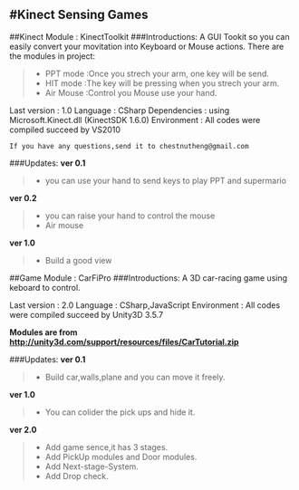 #Kinect Sensing Games
------
##Kinect Module : KinectToolkit
###Introductions:
A GUI Tookit so you can easily convert your movitation into Keyboard or Mouse actions.
There are the modules in project:
>* PPT mode :Once you strech your arm, one key will be send.
>* HIT mode :The key will be pressing when you strech your arm.
>* Air Mouse :Control you Mouse use your hand.

Last version : 1.0
Language : CSharp
Dependencies : using  Microsoft.Kinect.dll (KinectSDK 1.6.0)
Environment : All codes were compiled succeed by VS2010

    If you have any questions,send it to chestnutheng@gmail.com
###Updates:
**ver 0.1**
>* you can use your hand to send keys to play PPT and supermario

**ver 0.2**
>* you can raise your hand to control the mouse
>* Air mouse

**ver 1.0**
>* Build a good view

##Game Module : CarFiPro
###Introductions:
A 3D car-racing game using keboard to control.

Last version : 2.0
Language : CSharp,JavaScript
Environment : All codes were compiled succeed by Unity3D 3.5.7

**Modules are from http://unity3d.com/support/resources/files/CarTutorial.zip**

###Updates:
**ver 0.1**
>* Build car,walls,plane and you can move it freely.

**ver 1.0**
>* You can colider the pick ups and hide it.

**ver 2.0**
>* Add game sence,it has 3 stages.
>* Add PickUp modules and Door modules.
>* Add Next-stage-System.
>* Add Drop check.


